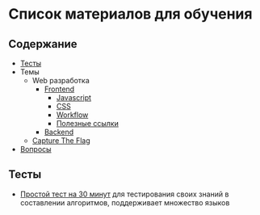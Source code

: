 # Список материалов для обучения

## Содержание
* [Тесты](#Тесты)
* Темы
    * Web разработка
        * [Frontend](./frontend.md)
            * [Javascript](./javascript.md)
            * [CSS](./css.md)
            * [Workflow](./workflow.md)
            * [Полезные ссылки](./links.md)
        * [Backend](./backend.md)
    * [Capture The Flag](./ctf.md)
* [Вопросы](#вопросы)

## Тесты
* [Простой тест на 30 минут](https://codility.com/demo/take-sample-test/) для тестирования своих знаний в составлении алгоритмов, поддерживает множество языков
